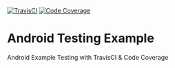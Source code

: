 [![TravisCI](https://api.travis-ci.org/maxdota/Android-Testing-Example.svg?branch=success)](https://travis-ci.org/maxdota/Android-Testing-Example)
[![Code Coverage](https://img.shields.io/codecov/c/github/maxdota/Android-Testing-Example/success.svg)](https://codecov.io/github/maxdota/Android-Testing-Example?branch=success)

# Android Testing Example

Android Example Testing with TravisCI & Code Coverage
